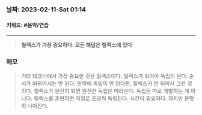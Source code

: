 ### 날짜:   2023-02-11-Sat 01:14
#### 키워드: #음악/연습 
-----
>**릴렉스가 가장 중요하다. 모든 해답은 릴렉스에 있다**

### 메모

>기타 테크닉에서 가장 중요한 것은 릴렉스이다. 릴렉스가 되어야 독립이 된다. 순서가 바뀌어서는 안 된다. 만약에 독립이 안 된다면, 릴렉스가 안 되어서 그런 것이다. 릴렉스가 완전히 되면 완전한 독립은 따라온다.
>독립은 따로 개발하는 게 아니다. 릴렉스를 훈련하면 저절로 조금씩 독립된다. 시간이 필요하다. 하지만 분명히 나아진다.